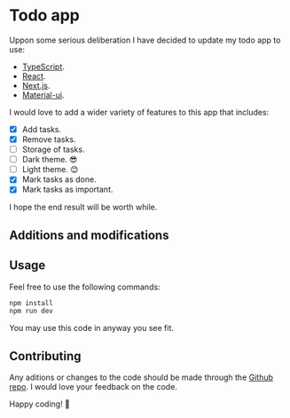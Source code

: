 # Todo app

Uppon some serious deliberation I have decided to update my todo app to use:

- [TypeScript](https://www.typescriptlang.org/).
- [React](https://reactjs.org/).
- [Next.js](https://nextjs.org/).
- [Material-ui](https://material-ui.com/).

I would love to add a wider variety of features to this app that includes:

- [x] Add tasks.
- [x] Remove tasks.
- [ ] Storage of tasks.
- [ ] Dark theme. 😎
- [ ] Light theme. 😊
- [x] Mark tasks as done.
- [x] Mark tasks as important.

I hope the end result will be worth while.

## Additions and modifications

## Usage

Feel free to use the following commands:

```bash
npm install
npm run dev

```

You may use this code in anyway you see fit.

## Contributing

Any aditions or changes to the code should be made through the [Github repo](https://github.com/ricahardHaggioGwati/Todo-App).
I would love your feedback on the code.

Happy coding! 🚀
